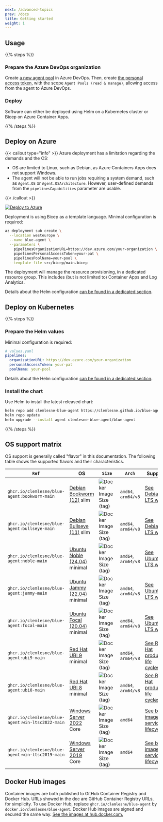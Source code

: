 ```yaml
---
next: /advanced-topics
prev: /docs
title: Getting started
weight: 1
---
```


## Usage

{{% steps %}}

### Prepare the Azure DevOps organization

Create [a new agent pool](https://docs.microsoft.com/en-us/azure/devops/pipelines/agents/pools-queues) in Azure DevOps. Then, create [the personal access token](https://learn.microsoft.com/en-us/azure/devops/pipelines/agents/personal-access-token-agent-registration?view=azure-devops), with the scope `Agent Pools (read & manage)`, allowing access from the agent to Azure DevOps.

### Deploy

Software can either be deployed using Helm on a Kubernetes cluster or Bicep on Azure Container Apps.

{{% /steps %}}

## Deploy on Azure

{{< callout type="info" >}}
Azure deployment has a limitation regarding the demands and the OS:

- OS are limited to Linux, such as Debian, as Azure Containers Apps does not support Windows.
- The agent will not be able to run jobs requiring a system demand, such as `Agent.OS` or `Agent.OSArchitecture`. However, user-defined demands from the `pipelinesCapabilities` parameter are usable.

{{< /callout >}}

[![Deploy to Azure](https://aka.ms/deploytoazurebutton)](https://portal.azure.com/#create/Microsoft.Template/uri/https%3A%2F%2Fraw.githubusercontent.com%2Fclemlesne%2Fblue-agent%2Fmain%2Fsrc%2Fbicep%2Fmain.bicep)

Deployment is using Bicep as a template language. Minimal configuration is required:

```bash
az deployment sub create \
  --location westeurope \
  --name blue-agent \
  --parameters \
    pipelinesOrganizationURL=https://dev.azure.com/your-organization \
    pipelinesPersonalAccessToken=your-pat \
    pipelinesPoolName=your-pool \
  --template-file src/bicep/main.bicep
```

The deployment will manage the resource provisioning, in a dedicated resource group. This includes (but is not limited to) Container Apps and Log Analytics.

Details about the Helm configuration [can be found in a dedicated section](../advanced-topics/bicep-deployment).

## Deploy on Kubernetes

{{% steps %}}

### Prepare the Helm values

Minimal configuration is required:

```yaml
# values.yaml
pipelines:
  organizationURL: https://dev.azure.com/your-organization
  personalAccessToken: your-pat
  poolName: your-pool
```

Details about the Helm configuration [can be found in a dedicated section](../advanced-topics/helm-values).

### Install the chart

Use Helm to install the latest released chart:

```bash
helm repo add clemlesne-blue-agent https://clemlesne.github.io/blue-agent
helm repo update
helm upgrade --install agent clemlesne-blue-agent/blue-agent
```

{{% /steps %}}

## OS support matrix

OS support is generally called "flavor" in this documentation. The following table shows the supported flavors and their characteristics.

| `Ref`                                            | OS                                                                           | `Size`                                                                                                             | `Arch`              | Support                                                                                                                                           |
| ------------------------------------------------ | ---------------------------------------------------------------------------- | ------------------------------------------------------------------------------------------------------------------ | ------------------- | ------------------------------------------------------------------------------------------------------------------------------------------------- |
| `ghcr.io/clemlesne/blue-agent:bookworm-main`     | [Debian Bookworm (12)](https://www.debian.org/releases/bookworm) slim        | ![Docker Image Size (tag)](https://img.shields.io/docker/image-size/clemlesne/blue-agent/bookworm-main?label=)     | `amd64`, `arm64/v8` | [See Debian LTS wiki.](https://wiki.debian.org/LTS)                                                                                               |
| `ghcr.io/clemlesne/blue-agent:bullseye-main`     | [Debian Bullseye (11)](https://www.debian.org/releases/bullseye) slim        | ![Docker Image Size (tag)](https://img.shields.io/docker/image-size/clemlesne/blue-agent/bullseye-main?label=)     | `amd64`, `arm64/v8` | [See Debian LTS wiki.](https://wiki.debian.org/LTS)                                                                                               |
| `ghcr.io/clemlesne/blue-agent:noble-main`        | [Ubuntu Noble (24.04)](https://www.releases.ubuntu.com/noble) minimal        | ![Docker Image Size (tag)](https://img.shields.io/docker/image-size/clemlesne/blue-agent/noble-main?label=)        | `amd64`, `arm64/v8` | [See Ubuntu LTS wiki.](https://wiki.ubuntu.com/Releases)                                                                                          |
| `ghcr.io/clemlesne/blue-agent:jammy-main`        | [Ubuntu Jammy (22.04)](https://www.releases.ubuntu.com/jammy) minimal        | ![Docker Image Size (tag)](https://img.shields.io/docker/image-size/clemlesne/blue-agent/jammy-main?label=)        | `amd64`, `arm64/v8` | [See Ubuntu LTS wiki.](https://wiki.ubuntu.com/Releases)                                                                                          |
| `ghcr.io/clemlesne/blue-agent:focal-main`        | [Ubuntu Focal (20.04)](https://www.releases.ubuntu.com/focal) minimal        | ![Docker Image Size (tag)](https://img.shields.io/docker/image-size/clemlesne/blue-agent/focal-main?label=)        | `amd64`, `arm64/v8` | [See Ubuntu LTS wiki.](https://wiki.ubuntu.com/Releases)                                                                                          |
| `ghcr.io/clemlesne/blue-agent:ubi9-main`         | [Red Hat UBI 9](https://developers.redhat.com/articles/ubi-faq) minimal      | ![Docker Image Size (tag)](https://img.shields.io/docker/image-size/clemlesne/blue-agent/ubi9-main?label=)         | `amd64`, `arm64/v8` | [See Red Hat product life cycles.](https://access.redhat.com/product-life-cycles/?product=Red%20Hat%20Enterprise%20Linux)                         |
| `ghcr.io/clemlesne/blue-agent:ubi8-main`         | [Red Hat UBI 8](https://developers.redhat.com/articles/ubi-faq) minimal      | ![Docker Image Size (tag)](https://img.shields.io/docker/image-size/clemlesne/blue-agent/ubi8-main?label=)         | `amd64`, `arm64/v8` | [See Red Hat product life cycles.](https://access.redhat.com/product-life-cycles/?product=Red%20Hat%20Enterprise%20Linux)                         |
| `ghcr.io/clemlesne/blue-agent:win-ltsc2022-main` | [Windows Server 2022](https://learn.microsoft.com/en-us/windows-server) Core | ![Docker Image Size (tag)](https://img.shields.io/docker/image-size/clemlesne/blue-agent/win-ltsc2022-main?label=) | `amd64`             | [See base image servicing lifecycles.](https://learn.microsoft.com/en-us/virtualization/windowscontainers/deploy-containers/base-image-lifecycle) |
| `ghcr.io/clemlesne/blue-agent:win-ltsc2019-main` | [Windows Server 2019](https://learn.microsoft.com/en-us/windows-server) Core | ![Docker Image Size (tag)](https://img.shields.io/docker/image-size/clemlesne/blue-agent/win-ltsc2019-main?label=) | `amd64`             | [See base image servicing lifecycles.](https://learn.microsoft.com/en-us/virtualization/windowscontainers/deploy-containers/base-image-lifecycle) |

## Docker Hub images

Container images are both published to GitHub Container Registry and Docker Hub. URLs showed in the doc are GitHub Container Registry URLs, for simplicity. To use Docker Hub, replace `ghcr.io/clemlesne/blue-agent` by `docker.io/clemlesne/blue-agent`. Docker Hub images are signed and secured the same way. [See the images at hub.docker.com.](https://hub.docker.com/r/clemlesne/blue-agent)

